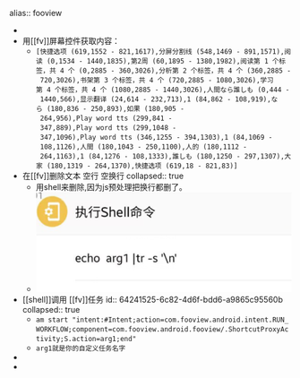 alias:: fooview

-
- 用[[fv]]屏幕控件获取内容：
	- `[快捷选项 (619,1552 - 821,1617),分屏分割线 (548,1469 - 891,1571),阅读 (0,1534 - 1440,1835),第2周 (60,1895 - 1380,1982),阅读第 1 个标签，共 4 个 (0,2885 - 360,3026),分析第 2 个标签，共 4 个 (360,2885 - 720,3026),书架第 3 个标签，共 4 个 (720,2885 - 1080,3026),学习第 4 个标签，共 4 个 (1080,2885 - 1440,3026),人間なら誰しも (0,444 - 1440,566),显示翻译 (24,614 - 232,713),1 (84,862 - 108,919),なら (180,836 - 250,893),如果 (180,905 - 264,956),Play word tts (299,841 - 347,889),Play word tts (299,1048 - 347,1096),Play word tts (346,1255 - 394,1303),1 (84,1069 - 108,1126),人間 (180,1043 - 250,1100),人的 (180,1112 - 264,1163),1 (84,1276 - 108,1333),誰しも (180,1250 - 297,1307),大家 (180,1319 - 264,1370),快捷选项 (619,18 - 821,83)]`
- 在[[fv]]删除文本 空行 空换行
  collapsed:: true
	- 用shell来删除,因为js预处理把换行都删了。
	- ![image.png](../assets/image_1680062366255_0.png)
- [[shell]]调用 [[fv]]任务
  id:: 64241525-6c82-4d6f-bdd6-a9865c95560b
  collapsed:: true
	- `am start "intent:#Intent;action=com.fooview.android.intent.RUN_WORKFLOW;component=com.fooview.android.fooview/.ShortcutProxyActivity;S.action=arg1;end"`
	- `arg1就是你的自定义任务名字`
-
-